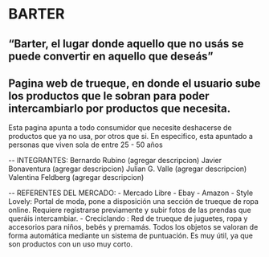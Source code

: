 # BARTER
## “Barter, el lugar donde aquello que no usás se puede convertir en aquello que deseás”

## Pagina web de trueque, en donde el usuario sube los productos que le sobran para poder intercambiarlo por productos que necesita.

Esta pagina apunta a todo consumidor que necesite deshacerse de productos que ya no usa, por otros que si. En especifico, esta apuntado a personas que viven sola de entre 25 - 50 años

-- INTEGRANTES:
    Bernardo Rubino (agregar descripcion)
    Javier Bonaventura (agregar descripcion)
    Julian G. Valle (agregar descripcion)
    Valentina Feldberg (agregar descripcion)

-- REFERENTES DEL MERCADO:
    - Mercado Libre
    - Ebay
    - Amazon 
    - Style Lovely: Portal de moda, pone a disposición una sección de trueque de ropa online. Requiere registrarse previamente y subir fotos de las prendas que queráis intercambiar.
    - Creciclando : Red de trueque de juguetes, ropa y accesorios para niños, bebés y premamás. Todos los objetos se valoran de forma automática mediante un sistema de puntuación. Es muy útil, ya que son productos con un uso muy corto.
